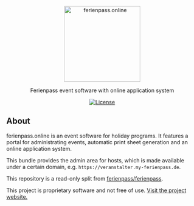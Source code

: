 <div align="center">
  <p><a href="https://ferienpass.online/" target="_blank"><img src="https://ferienpass.online/images/ferienpass-logo.svg" width="200" alt="ferienpass.online"></a></p>
  <p>Ferienpass event software with online application system</p>

  <div>

  [![License](https://img.shields.io/badge/license-proprietary-important)](LICENSE)

  </div>

</div>

## About

ferienpass.online is an event software for holiday programs. It features a portal for administrating events,
automatic print sheet generation and an online application system.

This bundle provides the admin area for hosts, which is made available under a certain domain, e.g. 
`https://veranstalter.my-ferienpass.de`.

This repository is a read-only split from [ferienpass/ferienpass](github.com/ferienpass/ferienpass).

This project is proprietary software and not free of use. [Visit the project website.][website]

[website]: https://ferienpass.online
